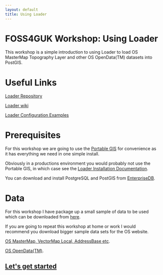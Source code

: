 ```yaml
--- 
layout: default
title: Using Loader
--- 
```


# FOSS4GUK Workshop: Using Loader #
This workshop is a simple introduction to using Loader to load OS MasterMap Topography Layer and other OS OpenData(TM) datasets into PostGIS.

# Useful Links #
[Loader Repository](https://github.com/AstunTechnology/Loader)

[Loader wiki](https://github.com/AstunTechnology/Loader/wiki)

[Loader Configuration Examples](https://github.com/AstunTechnology/Loader/wiki/Configuration-examples)


# Prerequisites #
For this workshop we are going to use the [Portable GIS](http://www.archaeogeek.com/portable-gis.html) for convenience as it has everything we need in one simple install.

Obviously in a productions environment you would probably not use the Portable GIS, in which case see the [Loader Installation Documentation](https://github.com/AstunTechnology/Loader/wiki/Installation).

You can download and install PostgreSQL and PostGIS from [EnterpriseDB](http://www.enterprisedb.com/products-services-training/pgdownload#windows).

# Data #
For this workshop I have package up a small sample of data to be used which can be downloaded from [here](https://my.pcloud.com/publink/show?code=XZi3VbZ88KyhH4PqaFYGzyY7xRyxh8xn3My).

If you are going to repeat this workshop at home or work I would recommend you download bigger sample data sets for the OS website.

[OS MasterMap, VectorMap Local, AddressBase etc](https://www.ordnancesurvey.co.uk/business-and-government/licensing/sample-data/discover-data.html).

[OS OpenData(TM)](https://www.ordnancesurvey.co.uk/opendatadownload/products.html).

## [Let's get started](http://aileenh.github.io/lets-get-started.html) ##
